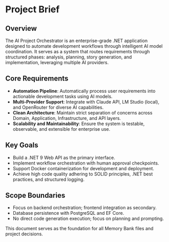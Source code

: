 # Project Brief

## Overview
The AI Project Orchestrator is an enterprise-grade .NET application designed to automate development workflows through intelligent AI model coordination. It serves as a system that routes requirements through structured phases: analysis, planning, story generation, and implementation, leveraging multiple AI providers.

## Core Requirements
- **Automation Pipeline**: Automatically process user requirements into actionable development tasks using AI models.
- **Multi-Provider Support**: Integrate with Claude API, LM Studio (local), and OpenRouter for diverse AI capabilities.
- **Clean Architecture**: Maintain strict separation of concerns across Domain, Application, Infrastructure, and API layers.
- **Scalability and Maintainability**: Ensure the system is testable, observable, and extensible for enterprise use.

## Key Goals
- Build a .NET 9 Web API as the primary interface.
- Implement workflow orchestration with human approval checkpoints.
- Support Docker containerization for development and deployment.
- Achieve high code quality adhering to SOLID principles, .NET best practices, and structured logging.

## Scope Boundaries
- Focus on backend orchestration; frontend integration as secondary.
- Database persistence with PostgreSQL and EF Core.
- No direct code generation execution; focus on planning and prompting.

This document serves as the foundation for all Memory Bank files and project decisions.
